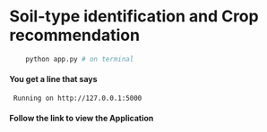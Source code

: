 # Soil-type identification and Crop recommendation

```bash
    python app.py # on terminal
```

#### You get a line that says
```bash
 Running on http://127.0.0.1:5000
```
#### Follow the link to view the Application